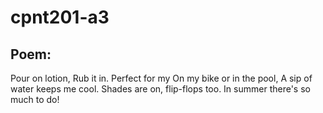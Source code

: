 # cpnt201-a3

## Poem:

Pour on lotion, Rub it in. Perfect for my
On my bike or in the pool, A sip of water keeps me cool.
Shades are on, flip-flops too. In summer there's so much to do!
